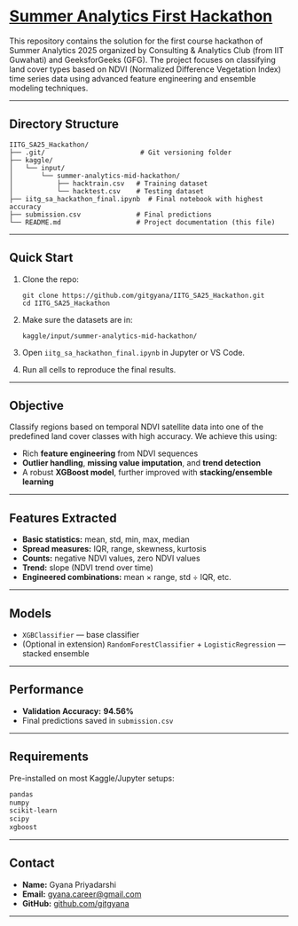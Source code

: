 # [Summer Analytics First Hackathon](https://www.kaggle.com/competitions/summer-analytics-mid-hackathon)

This repository contains the solution for the first course hackathon of Summer Analytics 2025 organized by Consulting & Analytics Club (from IIT Guwahati) and GeeksforGeeks (GFG). The project focuses on classifying land cover types based on NDVI (Normalized Difference Vegetation Index) time series data using advanced feature engineering and ensemble modeling techniques.

---

## Directory Structure

```
IITG_SA25_Hackathon/
├── .git/                        # Git versioning folder
├── kaggle/
│   └── input/
│       └── summer-analytics-mid-hackathon/
│           ├── hacktrain.csv   # Training dataset
│           └── hacktest.csv    # Testing dataset
├── iitg_sa_hackathon_final.ipynb  # Final notebook with highest accuracy
├── submission.csv              # Final predictions
└── README.md                   # Project documentation (this file)
```

---

## Quick Start

1. Clone the repo:
   ```
   git clone https://github.com/gitgyana/IITG_SA25_Hackathon.git
   cd IITG_SA25_Hackathon
   ```

2. Make sure the datasets are in:

   ```
   kaggle/input/summer-analytics-mid-hackathon/
   ```

3. Open `iitg_sa_hackathon_final.ipynb` in Jupyter or VS Code.

4. Run all cells to reproduce the final results.

---

## Objective

Classify regions based on temporal NDVI satellite data into one of the predefined land cover classes with high accuracy. We achieve this using:

* Rich **feature engineering** from NDVI sequences
* **Outlier handling**, **missing value imputation**, and **trend detection**
* A robust **XGBoost model**, further improved with **stacking/ensemble learning**

---

## Features Extracted

* **Basic statistics:** mean, std, min, max, median
* **Spread measures:** IQR, range, skewness, kurtosis
* **Counts:** negative NDVI values, zero NDVI values
* **Trend:** slope (NDVI trend over time)
* **Engineered combinations:** mean × range, std ÷ IQR, etc.

---

## Models

* `XGBClassifier` — base classifier
* (Optional in extension) `RandomForestClassifier` + `LogisticRegression` — stacked ensemble

---

## Performance

* **Validation Accuracy:** **94.56%**
* Final predictions saved in `submission.csv`

---

## Requirements

Pre-installed on most Kaggle/Jupyter setups:

```bash
pandas
numpy
scikit-learn
scipy
xgboost
```

---

## Contact

* **Name:** Gyana Priyadarshi
* **Email:** [gyana.career@gmail.com](mailto:gyana.career@gmail.com)
* **GitHub:** [github.com/gitgyana](https://github.com/gitgyana)

---
